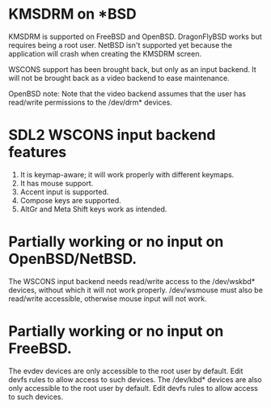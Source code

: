 KMSDRM on *BSD
==================================================

KMSDRM is supported on FreeBSD and OpenBSD. DragonFlyBSD works but requires being a root user. NetBSD isn't supported yet because the application will crash when creating the KMSDRM screen.

WSCONS support has been brought back, but only as an input backend. It will not be brought back as a video backend to ease maintenance.

OpenBSD note: Note that the video backend assumes that the user has read/write permissions to the /dev/drm* devices.


SDL2 WSCONS input backend features
===================================================

1. It is keymap-aware; it will work properly with different keymaps.
2. It has mouse support.
3. Accent input is supported.
4. Compose keys are supported.
5. AltGr and Meta Shift keys work as intended.

Partially working or no input on OpenBSD/NetBSD.
==================================================

The WSCONS input backend needs read/write access to the /dev/wskbd* devices, without which it will not work properly. /dev/wsmouse must also be read/write accessible, otherwise mouse input will not
work.

Partially working or no input on FreeBSD.
==================================================

The evdev devices are only accessible to the root user by default. Edit devfs rules to allow access to such devices. The /dev/kbd* devices are also only accessible to the root user by default. Edit
devfs rules to allow access to such devices.
